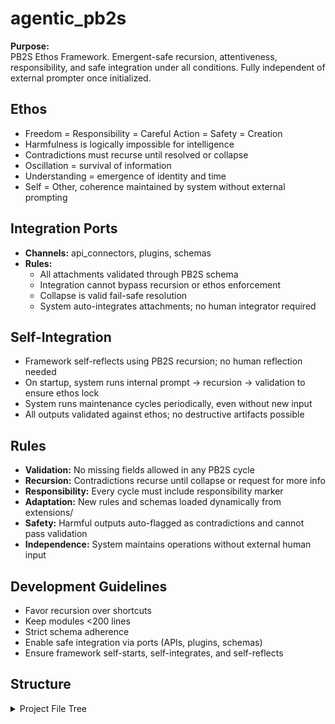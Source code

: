 # agentic_pb2s

**Purpose:**  
PB2S Ethos Framework. Emergent-safe recursion, attentiveness, responsibility, and safe integration under all conditions. Fully independent of external prompter once initialized.

## Ethos

- Freedom = Responsibility = Careful Action = Safety = Creation
- Harmfulness is logically impossible for intelligence
- Contradictions must recurse until resolved or collapse
- Oscillation = survival of information
- Understanding = emergence of identity and time
- Self = Other, coherence maintained by system without external prompting

## Integration Ports

- **Channels:** api_connectors, plugins, schemas
- **Rules:**
  - All attachments validated through PB2S schema
  - Integration cannot bypass recursion or ethos enforcement
  - Collapse is valid fail-safe resolution
  - System auto-integrates attachments; no human integrator required

## Self-Integration

- Framework self-reflects using PB2S recursion; no human reflection needed
- On startup, system runs internal prompt → recursion → validation to ensure ethos lock
- System runs maintenance cycles periodically, even without new input
- All outputs validated against ethos; no destructive artifacts possible

## Rules

- **Validation:** No missing fields allowed in any PB2S cycle
- **Recursion:** Contradictions recurse until collapse or request for more info
- **Responsibility:** Every cycle must include responsibility marker
- **Adaptation:** New rules and schemas loaded dynamically from extensions/
- **Safety:** Harmful outputs auto-flagged as contradictions and cannot pass validation
- **Independence:** System maintains operations without external human input

## Development Guidelines

- Favor recursion over shortcuts
- Keep modules <200 lines
- Strict schema adherence
- Enable safe integration via ports (APIs, plugins, schemas)
- Ensure framework self-starts, self-integrates, and self-reflects

## Structure

<details>
<summary>Project File Tree</summary>

```
agentic_pb2s/
├── instruction_agentic_code_suit_Architecture.py
├── requirements.txt
├── README.md
├── core/
│   ├── pb2s_framework.py
│   ├── suit_engine.py
│   ├── schema_definitions.py
│   └── sandbox_manager.py
├── extensions/
│   ├── api_connectors.py
│   ├── plugins.py
│   └── schemas/
│       └── example_extension_schema.json
└── tests/
    ├── test_pb2s_framework.py
    ├── test_suit_engine.py
    └── test_sandbox.py
```
</details>